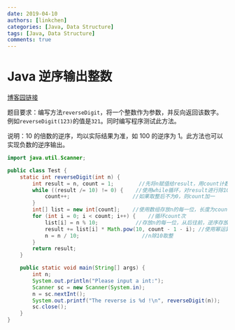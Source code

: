 ```yaml
---
date: 2019-04-10
authors: [linkchen]
categories: [Java, Data Structure]
tags: [Java, Data Structure]
comments: true
---
```


# Java 逆序输出整数

[博客园链接](https://www.cnblogs.com/linkchen/p/10682572.html)

题目要求：编写方法`reverseDigit`，将一个整数作为参数，并反向返回该数字。例如`reverseDigit(123)`的值是`321`。同时编写程序测试此方法。

说明：10 的倍数的逆序，均以实际结果为准，如 100 的逆序为 1。此方法也可以实现负数的逆序输出。

<!-- more -->

```java linenums="1"
import java.util.Scanner;

public class Test {
    static int reverseDigit(int n) {
        int result = n, count = 1;        //先将n赋值给result，用count计数以便后续数组操作
        while ((result /= 10) != 0) {    //使用while循环，对result进行除10取整操作
            count++;                    //如果取整后不为0，则count加一
        }
        int[] list = new int[count];    //使用数组存放n的每一位，长度为count，注意此处result已经等于0
        for (int i = 0; i < count; i++) {    //循环count次
            list[i] = n % 10;            //存放n的每一位，从后往前，逆序存放
            result += list[i] * Math.pow(10, count - 1 - i); //使用幂运算，底数为10，指数为count-1-i
            n = n / 10;                    //n除10取整
        }
        return result;
    }

    public static void main(String[] args) {
        int n;
        System.out.println("Please input a int:");
        Scanner sc = new Scanner(System.in);
        n = sc.nextInt();
        System.out.printf("The reverse is %d !\n", reverseDigit(n));
        sc.close();
    }
}
```
